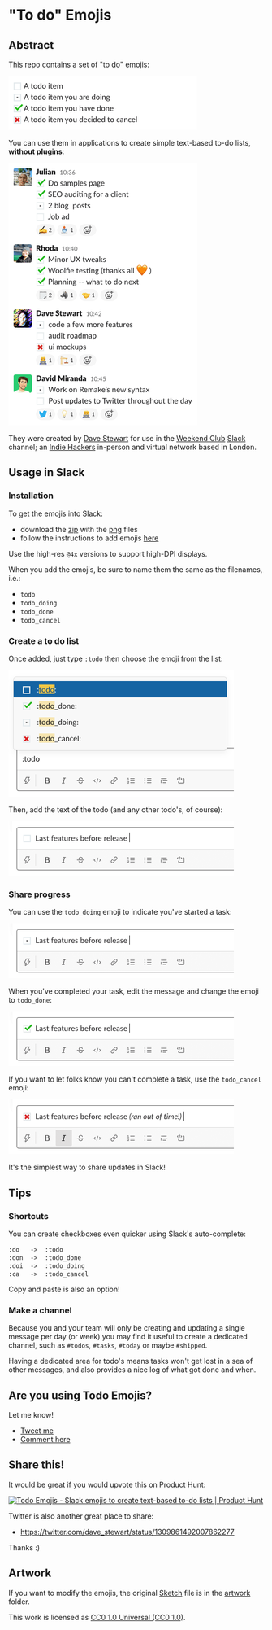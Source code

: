 # "To do" Emojis

## Abstract

This repo contains a set of "to do" emojis:

![live example](./docs/emojis.png)

You can use them in applications to create simple text-based to-do lists, **without plugins**:

![live example](./docs/example.png)

They were created by [Dave Stewart](https://twitter.com/dave_stewart) for use in the [Weekend Club](https://twitter.com/weekendclubldn) [Slack](https://slack.com) channel; an [Indie Hackers](https://indiehackers.com) in-person and virtual network based in London.

## Usage in Slack

### Installation

To get the emojis into Slack:

- download the [zip](https://github.com/davestewart/todo-emojis/releases/tag/v1.0.0) with the [png](./emojis/@4x) files
- follow the instructions to add emojis [here](https://slack.com/intl/en-gb/help/articles/206870177-Add-custom-emoji-to-your-workspace-Add-custom-emoji-to-your-workspace)

Use the high-res `@4x` versions to support high-DPI displays.

When you add the emojis, be sure to name them the same as the filenames, i.e.:

- `todo`
- `todo_doing`
- `todo_done`
- `todo_cancel`

### Create a to do list

Once added, just type `:todo` then choose the emoji from the list:

![emojis](./docs/edit-choose.png)

Then, add the text of the todo (and any other todo's, of course):

![todo](docs/edit-todo.png)

### Share progress

You can use the `todo_doing` emoji to indicate you've started a task:

![todo](docs/edit-doing.png)

When you've completed your task, edit the message and change the emoji to `todo_done`:

![todo](docs/edit-done.png)

If you want to let folks know you can't complete a task, use the `todo_cancel` emoji:

![todo](docs/edit-cancel.png)

It's the simplest way to share updates in Slack! 

## Tips

### Shortcuts

You can create checkboxes even quicker using Slack's auto-complete:

```
:do   ->  :todo
:don  ->  :todo_done
:doi  ->  :todo_doing
:ca   ->  :todo_cancel
```

Copy and paste is also an option!

### Make a channel



Because you and your team will only be creating and updating a single message per day (or week) you may find it useful to create a dedicated channel, such as `#todos`, `#tasks`, `#today` or maybe `#shipped`.

Having a dedicated area for todo's means tasks won't get lost in a sea of other messages, and also provides a nice log of what got done and when.

## Are you using Todo Emojis?

Let me know!

- [Tweet me](https://twitter.com/dave_stewart)
- [Comment here](issues/1)

## Share this!

It would be great if you would upvote this on Product Hunt:

<a href="https://www.producthunt.com/posts/todo-emojis?utm_source=badge-featured&utm_medium=badge&utm_souce=badge-todo-emojis" target="_blank"><img src="https://api.producthunt.com/widgets/embed-image/v1/featured.svg?post_id=268429&theme=light" alt="Todo Emojis - Slack emojis to create text-based to-do lists | Product Hunt" style="width: 250px; height: 54px;" width="250" height="54" /></a>

Twitter is also another great place to share:

- https://twitter.com/dave_stewart/status/1309861492007862277

Thanks :)

## Artwork

If you want to modify the emojis, the original [Sketch](https://www.sketch.com/) file is in the [artwork](./artwork) folder.

This work is licensed as [CC0 1.0 Universal (CC0 1.0)](https://creativecommons.org/publicdomain/zero/1.0/deed.en).

